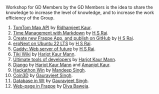 Workshop for GD Members by the GD Members is the idea to share the knowledge to increase the level of knowledge, and to increase the work efficiency of the Group.

1. [TomTom Map API](TomTomAPI.md) by [Ridhamjeet Kaur](https://github.com/ridhamjeetkaur).
1. [Time Management with Markdown](TimeManagement.md) by [H S Rai](https://github.com/hsrai).
1. [Create new Frappe App, and publish on GitHub](FrappeAppGIT.md) by [H S Rai](https://github.com/hsrai).
1. [erpNext on Ubuntu 22 LTS](erpnext14onUbuntu22.md) by  [H S Rai](https://github.com/hsrai).
1. [Caddy: Web server of future](Caddy.md) by [H S Rai](https://github.com/hsrai).
1. [Tiki Wiki](../../raw/master/tikiwiki.pdf)  by [Harjot Kaur Mann](https://harjotmann.wordpress.com/).
1. [Ultimate tools of developers](../../raw/master/Ultimate%20tolls%20of%20developers%20by%20Harjot%20Kaur%20Mann.pdf) by [Harjot Kaur Mann](https://harjotmann.wordpress.com/).
1. [Django](../../raw/master/Django%20by%20Harjot%20and%20Amanjot.pdf)  by [Harjot Kaur Mann](https://harjotmann.wordpress.com/) and [Amanjot Kaur](https://kauramanjot35.wordpress.com/).
1. [Hackathon Win](Inderpreet_2-1-2016.md) by [Mandeep Singh](https://github.com/mandeeps708).
1. [Coin3D](../../raw/master/coin3d.pdf) by [Gauravjeet Singh](https://github.com/Gauravjeetsingh).
1. [Database in Wt](../../raw/master/wtdbo.pdf) by [Gauravjeet Singh](https://github.com/Gauravjeetsingh).
1. [Web-page in Frappe](web_page_in_frappe.md) by [Diya Baweja](https://github.com/Diya050/).
